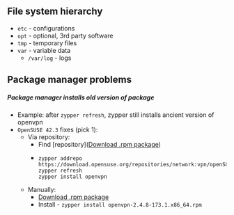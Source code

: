 ## File system hierarchy
* `etc` - configurations
* `opt` - optional, 3rd party software
* `tmp` - temporary files
* `var` - variable data
    * `/var/log` - logs

## Package manager problems
##### Package manager installs old version of package
* Example: after `zypper refresh`, zypper still installs ancient version of openvpn
* `OpenSUSE 42.3` fixes (pick 1):
    * Via repository:
        * Find [repository]([Download .rpm package](https://software.opensuse.org/download/package?package=openvpn&project=network%3Avpn))
        * ```
          zypper addrepo https://download.opensuse.org/repositories/network:vpn/openSUSE_Leap_42.3/network:vpn.repo
          zypper refresh
          zypper install openvpn
          ```
    * Manually:
        * [Download .rpm package](https://software.opensuse.org/download/package?package=openvpn&project=network%3Avpn)
        * Install - `zypper install openvpn-2.4.8-173.1.x86_64.rpm`
